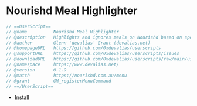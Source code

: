 # Nourishd Meal Highlighter

```javascript
// ==UserScript==
// @name          Nourishd Meal Highlighter
// @description   Highlights and ignores meals on Nourishd based on specific criteria
// @author        Glenn 'devalias' Grant (devalias.net)
// @homepageURL   https://github.com/0xdevalias/userscripts
// @supportURL    https://github.com/0xdevalias/userscripts/issues
// @downloadURL   https://github.com/0xdevalias/userscripts/raw/main/userscripts/nourishd-meal-highlighter/nourishd-meal-highlighter.user.js
// @namespace     https://www.devalias.net/
// @version       0.1.9
// @match         https://nourishd.com.au/menu
// @grant         GM_registerMenuCommand
// ==/UserScript==
```

- [Install](https://github.com/0xdevalias/userscripts/raw/main/userscripts/nourishd-meal-highlighter/nourishd-meal-highlighter.user.js)
